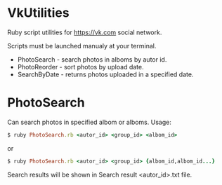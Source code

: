 # VkUtilities
Ruby script utilities for https://vk.com social network.

Scripts must be launched manualy at your terminal.

* PhotoSearch - search photos in alboms by autor id.
* PhotoReorder - sort photos by upload date.
* SearchByDate - returns photos uploaded in a specified date.

# PhotoSearch
Can search photos in specified albom or alboms.
Usage: 
```ruby
$ ruby PhotoSearch.rb <autor_id> <group_id> <albom_id>
```
or
```ruby
$ ruby PhotoSearch.rb <autor_id> <group_id> {albom_id,albom_id...}
```
Search results will be shown in Search result <autor_id>.txt file.
